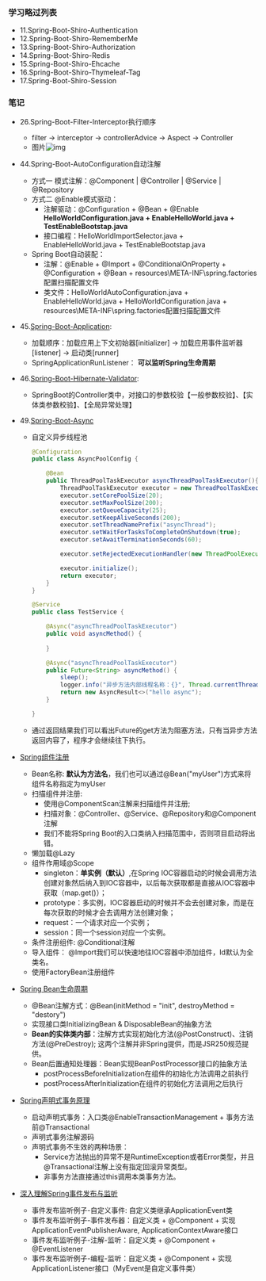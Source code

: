 ### 学习略过列表
- 11.Spring-Boot-Shiro-Authentication
- 12.Spring-Boot-Shiro-RememberMe
- 13.Spring-Boot-Shiro-Authorization
- 14.Spring-Boot-Shiro-Redis
- 15.Spring-Boot-Shiro-Ehcache
- 16.Spring-Boot-Shiro-Thymeleaf-Tag
- 17.Spring-Boot-Shiro-Session

### 笔记
- 26.Spring-Boot-Filter-Interceptor执行顺序
    - filter -> interceptor -> controllerAdvice -> Aspect -> Controller
    - 图片![img](https://mrbird.cc/img/32361-20180530095349427-444141538.png)
- 44.Spring-Boot-AutoConfiguration自动注解
    - 方式一 模式注解：@Component | @Controller | @Service | @Repository
    - 方式二 @Enable模式驱动：
        - 注解驱动：@Configuration + @Bean + @Enable **HelloWorldConfiguration.java + EnableHelloWorld.java + TestEnableBootstap.java**
        - 接口编程：HelloWorldImportSelector.java + EnableHelloWorld.java + TestEnableBootstap.java
    - Spring Boot自动装配：
        - 注解：@Enable + @Import + @ConditionalOnProperty + @Configuration + @Bean + resources\META-INF\spring.factories配置扫描配置文件
        - 类文件：HelloWorldAutoConfiguration.java + EnableHelloWorld.java + HelloWorldConfiguration.java + resources\META-INF\spring.factories配置扫描配置文件
- 45.[Spring-Boot-Application](https://mrbird.cc/deepin-springboot-application.html):
    - 加载顺序：加载应用上下文初始器[initializer] -> 加载应用事件监听器[listener] -> 启动类[runner]
    - SpringApplicationRunListener： **可以监听Spring生命周期**
- 46.[Spring-Boot-Hibernate-Validator](https://mrbird.cc/Spring-Boot-Hibernate-Validator-Params-Check.html):
    - SpringBoot的Controller类中，对接口的参数校验【一般参数校验】、【实体类参数校验】、【全局异常处理】
- 49.[Spring-Boot-Async](https://mrbird.cc/Spring-Boot-Async.html)
    - 自定义异步线程池
        ```java
        @Configuration
        public class AsyncPoolConfig {
        
            @Bean
            public ThreadPoolTaskExecutor asyncThreadPoolTaskExecutor(){
                ThreadPoolTaskExecutor executor = new ThreadPoolTaskExecutor();
                executor.setCorePoolSize(20);
                executor.setMaxPoolSize(200);
                executor.setQueueCapacity(25);
                executor.setKeepAliveSeconds(200);
                executor.setThreadNamePrefix("asyncThread");
                executor.setWaitForTasksToCompleteOnShutdown(true);
                executor.setAwaitTerminationSeconds(60);
        
                executor.setRejectedExecutionHandler(new ThreadPoolExecutor.CallerRunsPolicy());
        
                executor.initialize();
                return executor;
            }
        }
        
        @Service
        public class TestService {
        
            @Async("asyncThreadPoolTaskExecutor")
            public void asyncMethod() {
               
            }
        
            @Async("asyncThreadPoolTaskExecutor")
            public Future<String> asyncMethod() {
                sleep();
                logger.info("异步方法内部线程名称：{}", Thread.currentThread().getName());
                return new AsyncResult<>("hello async");
            }
        
        }
        
        
        ```     
    - 通过返回结果我们可以看出Future的get方法为阻塞方法，只有当异步方法返回内容了，程序才会继续往下执行。

- [Spring组件注册](https://mrbird.cc/Spring-Bean-Regist.html)
    - Bean名称: **默认为方法名**，我们也可以通过@Bean("myUser")方式来将组件名称指定为myUser
    - 扫描组件并注册: 
        - 使用@ComponentScan注解来扫描组件并注册;
        - 扫描对象：@Controller、@Service、@Repository和@Component注解
        - 我们不能将Spring Boot的入口类纳入扫描范围中，否则项目启动将出错。
    - 懒加载@Lazy
    - 组件作用域@Scope
        - singleton：**单实例（默认）**,在Spring IOC容器启动的时候会调用方法创建对象然后纳入到IOC容器中，以后每次获取都是直接从IOC容器中获取（map.get()）；
        - prototype：多实例，IOC容器启动的时候并不会去创建对象，而是在每次获取的时候才会去调用方法创建对象；
        - request：一个请求对应一个实例；
        - session：同一个session对应一个实例。
    - 条件注册组件: @Conditional注解
    - 导入组件： @Import我们可以快速地往IOC容器中添加组件，Id默认为全类名。
    - 使用FactoryBean注册组件
- [Spring Bean生命周期](https://mrbird.cc/Spring-Bean-Lifecycle.html)
    - @Bean注解方式：@Bean(initMethod = "init", destroyMethod = "destory")
    - 实现接口类InitializingBean & DisposableBean的抽象方法
    - **Bean的实体类内部**：注解方式实现初始化方法(@PostConstruct)、注销方法(@PreDestroy); 这两个注解并非Spring提供，而是JSR250规范提供。
    - Bean后置通知处理器：Bean实现BeanPostProcessor接口的抽象方法
        - postProcessBeforeInitialization在组件的初始化方法调用之前执行
        - postProcessAfterInitialization在组件的初始化方法调用之后执行
- [Spring声明式事务原理](https://mrbird.cc/Spring%E5%A3%B0%E6%98%8E%E5%BC%8F%E4%BA%8B%E5%8A%A1%E5%8E%9F%E7%90%86.html)
    - 启动声明式事务：入口类@EnableTransactionManagement + 事务方法前@Transactional
    - 声明式事务注解源码
    - 声明式事务不生效的两种场景：
        - Service方法抛出的异常不是RuntimeException或者Error类型，并且@Transactional注解上没有指定回滚异常类型。
        - 非事务方法直接通过this调用本类事务方法。
- [深入理解Spring事件发布与监听](https://mrbird.cc/%E6%B7%B1%E5%85%A5%E7%90%86%E8%A7%A3Spring%E4%BA%8B%E4%BB%B6%E5%8F%91%E5%B8%83%E4%B8%8E%E7%9B%91%E5%90%AC.html)
    - 事件发布监听例子-自定义事件: 自定义类继承ApplicationEvent类
    - 事件发布监听例子-事件发布器：自定义类 + @Component + 实现ApplicationEventPublisherAware, ApplicationContextAware接口
    - 事件发布监听例子-注解-监听：自定义类 + @Component + @EventListener
    - 事件发布监听例子-编程-监听：自定义类 + @Component + 实现ApplicationListener<MyEvent>接口（MyEvent是自定义事件类）
    
    
    
    